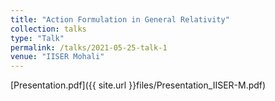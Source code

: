 ```yaml
---
title: "Action Formulation in General Relativity"
collection: talks
type: "Talk"
permalink: /talks/2021-05-25-talk-1
venue: "IISER Mohali"
---
```


[Presentation.pdf]({{ site.url }}files/Presentation_IISER-M.pdf)
